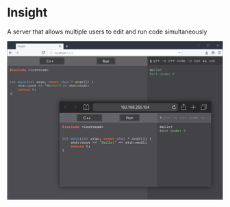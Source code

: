 # Insight
A server that allows multiple users to edit and run code simultaneously

![image](/images/image.png)
